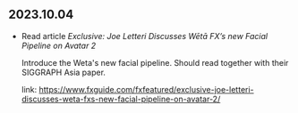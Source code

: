 2023.10.04
---

- Read article *Exclusive: Joe Letteri Discusses Wētā FX’s new Facial Pipeline on Avatar 2*
  
  Introduce the Weta's new facial pipeline. Should read together with their SIGGRAPH Asia paper.

  link: <https://www.fxguide.com/fxfeatured/exclusive-joe-letteri-discusses-weta-fxs-new-facial-pipeline-on-avatar-2/>


